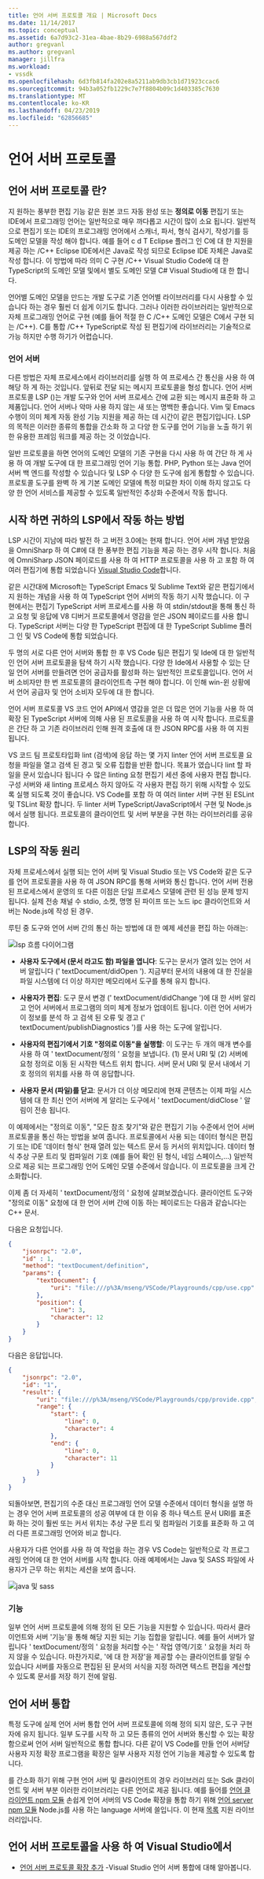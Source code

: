 ```yaml
---
title: 언어 서버 프로토콜 개요 | Microsoft Docs
ms.date: 11/14/2017
ms.topic: conceptual
ms.assetid: 6a7d93c2-31ea-4bae-8b29-6988a567ddf2
author: gregvanl
ms.author: gregvanl
manager: jillfra
ms.workload:
- vssdk
ms.openlocfilehash: 6d3fb814fa202e8a5211ab9db3cb1d71923ccac6
ms.sourcegitcommit: 94b3a052fb1229c7e7f8804b09c1d403385c7630
ms.translationtype: MT
ms.contentlocale: ko-KR
ms.lasthandoff: 04/23/2019
ms.locfileid: "62856685"
---
```

# <a name="language-server-protocol"></a>언어 서버 프로토콜

## <a name="what-is-the-language-server-protocol"></a>언어 서버 프로토콜 란?

지 원하는 풍부한 편집 기능 같은 원본 코드 자동 완성 또는 **정의로 이동** 편집기 또는 IDE에서 프로그래밍 언어는 일반적으로 매우 까다롭고 시간이 많이 소요 됩니다. 일반적으로 편집기 또는 IDE의 프로그래밍 언어에서 스캐너, 파서, 형식 검사기, 작성기를 등 도메인 모델을 작성 해야 합니다. 예를 들어 c d T Eclipse 플러그 인 C에 대 한 지원을 제공 하는 /C++ Eclipse IDE에서은 Java로 작성 되므로 Eclipse IDE 자체은 Java로 작성 합니다. 이 방법에 따라 의미 C 구현 /C++ Visual Studio Code에 대 한 TypeScript의 도메인 모델 및에서 별도 도메인 모델 C# Visual Studio에 대 한 합니다.

언어별 도메인 모델을 만드는 개발 도구로 기존 언어별 라이브러리를 다시 사용할 수 있습니다 하는 경우 훨씬 더 쉽게 이기도 합니다. 그러나 이러한 라이브러리는 일반적으로 자체 프로그래밍 언어로 구현 (예를 들어 적절 한 C /C++ 도메인 모델은 C에서 구현 되는 /C++). C를 통합 /C++ TypeScript로 작성 된 편집기에 라이브러리는 기술적으로 가능 하지만 수행 하기가 어렵습니다.

### <a name="language-servers"></a>언어 서버

다른 방법은 자체 프로세스에서 라이브러리를 실행 하 여 프로세스 간 통신을 사용 하 여 해당 하 게 하는 것입니다. 앞뒤로 전달 되는 메시지 프로토콜을 형성 합니다. 언어 서버 프로토콜 LSP ()는 개발 도구와 언어 서버 프로세스 간에 교환 되는 메시지 표준화 하 고 제품입니다. 언어 서버나 악마 사용 하지 않는 새 또는 명백한 좋습니다. Vim 및 Emacs 수행이 의미 체계 자동 완성 기능 지원을 제공 하는 데 시간이 같은 편집기입니다. LSP의 목적은 이러한 종류의 통합을 간소화 하 고 다양 한 도구를 언어 기능을 노출 하기 위한 유용한 프레임 워크를 제공 하는 것 이었습니다.

일반 프로토콜을 하면 언어의 도메인 모델의 기존 구현을 다시 사용 하 여 간단 하 게 사용 하 여 개발 도구에 대 한 프로그래밍 언어 기능 통합. PHP, Python 또는 Java 언어 서버 백 엔드를 작성할 수 있습니다 및 LSP 수 다양 한 도구에 쉽게 통합할 수 있습니다. 프로토콜 도구를 완벽 하 게 기본 도메인 모델에 특정 미묘한 차이 이해 하지 않고도 다양 한 언어 서비스를 제공할 수 있도록 일반적인 추상화 수준에서 작동 합니다.

## <a name="how-work-on-the-lsp-started"></a>시작 하면 귀하의 LSP에서 작동 하는 방법

LSP 시간이 지남에 따라 발전 하 고 버전 3.0에는 현재 합니다. 언어 서버 개념 받았음을 OmniSharp 하 여 C#에 대 한 풍부한 편집 기능을 제공 하는 경우 시작 합니다. 처음에 OmniSharp JSON 페이로드를 사용 하 여 HTTP 프로토콜을 사용 하 고 포함 하 여 여러 편집기에 통합 되었습니다 [Visual Studio Code](https://code.visualstudio.com)합니다.

같은 시간대에 Microsoft는 TypeScript Emacs 및 Sublime Text와 같은 편집기에서 지 원하는 개념을 사용 하 여 TypeScript 언어 서버의 작동 하기 시작 했습니다. 이 구현에서는 편집기 TypeScript 서버 프로세스를 사용 하 여 stdin/stdout을 통해 통신 하 고 요청 및 응답에 V8 디버거 프로토콜에서 영감을 얻은 JSON 페이로드를 사용 합니다. TypeScript 서버는 다양 한 TypeScript 편집에 대 한 TypeScript Sublime 플러그 인 및 VS Code에 통합 되었습니다.

두 명의 서로 다른 언어 서버와 통합 한 후 VS Code 팀은 편집기 및 Ide에 대 한 일반적인 언어 서버 프로토콜을 탐색 하기 시작 했습니다. 다양 한 Ide에서 사용할 수 있는 단일 언어 서버를 만들려면 언어 공급자를 활성화 하는 일반적인 프로토콜입니다. 언어 서버 소비자만 한 번 프로토콜의 클라이언트측 구현 해야 합니다. 이 인해 win-윈 상황에서 언어 공급자 및 언어 소비자 모두에 대 한 합니다.

언어 서버 프로토콜 VS 코드 언어 API에서 영감을 얻은 더 많은 언어 기능을 사용 하 여 확장 된 TypeScript 서버에 의해 사용 된 프로토콜을 사용 하 여 시작 합니다. 프로토콜은 간단 하 고 기존 라이브러리 인해 원격 호출에 대 한 JSON RPC를 사용 하 여 지원 됩니다.

VS 코드 팀 프로토타입화 lint (검색)에 응답 하는 몇 가지 linter 언어 서버 프로토콜 요청을 파일을 열고 검색 된 경고 및 오류 집합을 반환 합니다. 목표가 였습니다 lint 할 파일을 문서 있습니다 됩니다 수 많은 linting 요청 편집기 세션 중에 사용자 편집 합니다. 구성 서버와 새 linting 프로세스 하지 않아도 각 사용자 편집 하기 위해 시작할 수 있도록 실행 되도록 것이 좋습니다. VS Code를 포함 하 여 여러 linter 서버 구현 된 ESLint 및 TSLint 확장 합니다. 두 linter 서버 TypeScript/JavaScript에서 구현 및 Node.js에서 실행 됩니다. 프로토콜의 클라이언트 및 서버 부분을 구현 하는 라이브러리를 공유 합니다.

## <a name="how-the-lsp-works"></a>LSP의 작동 원리

자체 프로세스에서 실행 되는 언어 서버 및 Visual Studio 또는 VS Code와 같은 도구를 언어 프로토콜을 사용 하 여 JSON RPC를 통해 서버와 통신 합니다. 언어 서버 전용된 프로세스에서 운영의 또 다른 이점은 단일 프로세스 모델에 관련 된 성능 문제 방지 됩니다. 실제 전송 채널 수 stdio, 소켓, 명명 된 파이프 또는 노드 ipc 클라이언트와 서버는 Node.js에 작성 된 경우.

루틴 중 도구와 언어 서버 간의 통신 하는 방법에 대 한 예제 세션을 편집 하는 아래는:

![lsp 흐름 다이어그램](media/lsp-flow-diagram.png)

* **사용자 도구에서 (문서 라고도 함) 파일을 엽니다**: 도구는 문서가 열려 있는 언어 서버 알립니다 (' textDocument/didOpen '). 지금부터 문서의 내용에 대 한 진실을 파일 시스템에 더 이상 하지만 메모리에서 도구를 통해 유지 합니다.

* **사용자가 편집**: 도구 문서 변경 (' textDocument/didChange ')에 대 한 서버 알리고 언어 서버에서 프로그램의 의미 체계 정보가 업데이트 됩니다. 이런 언어 서버가이 정보를 분석 하 고 검색 된 오류 및 경고 (' textDocument/publishDiagnostics ')를 사용 하는 도구에 알립니다.

* **사용자의 편집기에서 기호 "정의로 이동"을 실행할**: 이 도구는 두 개의 매개 변수를 사용 하 여 ' textDocument/정의 ' 요청을 보냅니다. (1) 문서 URI 및 (2) 서버에 요청 정의로 이동 된 시작한 텍스트 위치 합니다. 서버 문서 URI 및 문서 내에서 기호 정의의 위치를 사용 하 여 응답합니다.

* **사용자 문서 (파일)를 닫고**: 문서가 더 이상 메모리에 현재 콘텐츠는 이제 파일 시스템에 대 한 최신 언어 서버에 게 알리는 도구에서 ' textDocument/didClose ' 알림이 전송 됩니다.

이 예제에서는 "정의로 이동", "모든 참조 찾기"와 같은 편집기 기능 수준에서 언어 서버 프로토콜을 통신 하는 방법을 보여 줍니다. 프로토콜에서 사용 되는 데이터 형식은 편집기 또는 IDE '데이터 형식' 현재 열려 있는 텍스트 문서 등 커서의 위치입니다. 데이터 형식 추상 구문 트리 및 컴파일러 기호 (예를 들어 확인 된 형식, 네임 스페이스,...) 일반적으로 제공 되는 프로그래밍 언어 도메인 모델 수준에서 않습니다. 이 프로토콜을 크게 간소화합니다.

이제 좀 더 자세히 ' textDocument/정의 ' 요청에 살펴보겠습니다. 클라이언트 도구와 "정의로 이동" 요청에 대 한 언어 서버 간에 이동 하는 페이로드는 다음과 같습니다는 C++ 문서.

다음은 요청입니다.

```json
{
    "jsonrpc": "2.0",
    "id" : 1,
    "method": "textDocument/definition",
    "params": {
        "textDocument": {
            "uri": "file:///p%3A/mseng/VSCode/Playgrounds/cpp/use.cpp"
        },
        "position": {
            "line": 3,
            "character": 12
        }
    }
}
```

다음은 응답입니다.

```json
{
    "jsonrpc": "2.0",
    "id": "1",
    "result": {
        "uri": "file:///p%3A/mseng/VSCode/Playgrounds/cpp/provide.cpp",
        "range": {
            "start": {
                "line": 0,
                "character": 4
            },
            "end": {
                "line": 0,
                "character": 11
            }
        }
    }
}
```

되돌아보면, 편집기의 수준 대신 프로그래밍 언어 모델 수준에서 데이터 형식을 설명 하는 경우 언어 서버 프로토콜의 성공 여부에 대 한 이유 중 하나 텍스트 문서 URI를 표준화 하는 것이 훨씬 또는 커서 위치는 추상 구문 트리 및 컴파일러 기호를 표준화 하 고 여러 다른 프로그래밍 언어와 비교 합니다.

사용자가 다른 언어를 사용 하 여 작업을 하는 경우 VS Code는 일반적으로 각 프로그래밍 언어에 대 한 언어 서버를 시작 합니다. 아래 예제에서는 Java 및 SASS 파일에 사용자가 근무 하는 위치는 세션을 보여 줍니다.

![java 및 sass](media/lsp-java-and-sass.png)

### <a name="capabilities"></a>기능

일부 언어 서버 프로토콜에 의해 정의 된 모든 기능을 지원할 수 있습니다. 따라서 클라이언트와 서버 '기능'을 통해 해당 지원 되는 기능 집합을 알립니다. 예를 들어 서버가 알립니다 ' textDocument/정의 ' 요청을 처리할 수는 ' 작업 영역/기호 ' 요청을 처리 하지 않을 수 있습니다. 마찬가지로, '에 대 한 저장'을 제공할 수는 클라이언트를 알릴 수 있습니다 서버를 자동으로 편집된 된 문서의 서식을 지정 하려면 텍스트 편집을 계산할 수 있도록 문서를 저장 하기 전에 알림.

## <a name="integrating-a-language-server"></a>언어 서버 통합

특정 도구에 실제 언어 서버 통합 언어 서버 프로토콜에 의해 정의 되지 않은, 도구 구현자에 유지 됩니다. 일부 도구를 시작 하 고 모든 종류의 언어 서버와 통신할 수 있는 확장 함으로써 언어 서버 일반적으로 통합 합니다. 다른 같이 VS Code를 만들 언어 서버당 사용자 지정 확장 프로그램을 확장은 일부 사용자 지정 언어 기능을 제공할 수 있도록 합니다.

를 간소화 하기 위해 구현 언어 서버 및 클라이언트의 경우 라이브러리 또는 Sdk 클라이언트 및 서버 부분 이러한 라이브러리는 다른 언어로 제공 됩니다. 예를 들어를 [언어 클라이언트 npm 모듈](https://www.npmjs.com/package/vscode-languageclient) 손쉽게 언어 서버의 VS Code 확장을 통합 하기 위해 [언어 server npm 모듈](https://www.npmjs.com/package/vscode-languageserver) Node.js를 사용 하는 language 서버에 쓸입니다. 이 현재 [목록](https://github.com/Microsoft/language-server-protocol/wiki/Protocol-Implementations) 지원 라이브러리입니다.

## <a name="using-the-language-server-protocol-in-visual-studio"></a>언어 서버 프로토콜을 사용 하 여 Visual Studio에서

* [언어 서버 프로토콜 확장 추가](adding-an-lsp-extension.md) -Visual Studio 언어 서버 통합에 대해 알아봅니다.
